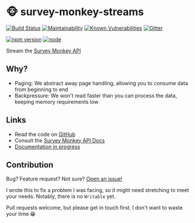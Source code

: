 # 🐵 survey-monkey-streams

[![Build Status](http://travis-ci.org/aaronjameslang/survey-monkey-streams.svg?branch=master)](//travis-ci.org/aaronjameslang/survey-monkey-streams)
[![Maintainability](http://api.codeclimate.com/v1/badges/8a959084f74b5a86c453/maintainability)](//codeclimate.com/github/aaronjameslang/survey-monkey-streams/maintainability)
[![Known Vulnerabilities](http://snyk.io/test/github/aaronjameslang/survey-monkey-streams/badge.svg)](//snyk.io/test/github/aaronjameslang/survey-monkey-streams)
[![Gitter](http://badges.gitter.im/aaronjameslang/survey-monkey-streams.svg)](//gitter.im/aaronjameslang/survey-monkey-streams)

[![npm version](https://badge.fury.io/js/survey-monkey-streams.svg)](https://badge.fury.io/js/survey-monkey-streams)
[![node](https://img.shields.io/node/v/survey-monkey-streams.svg)](//travis-ci.org/aaronjameslang/survey-monkey-streams)

Stream the [Survey Monkey API](//developer.surveymonkey.com/api/v3/)

## Why?

  - Paging: We abstract away page handling, allowing you to consume data from beginning to end
  - Backpressure: We won't read faster than you can process the data, keeping memory requirements low

## Links

  - Read the code on [GitHub](//github.com/aaronjameslang/survey-monkey-streams)
  - Consult the [Survey Monkey API Docs](//developer.surveymonkey.com/api/v3/)
  - [Documentation in progress](//aaronjameslang.com/survey-monkey-streams)
  

## Contribution

Bug? Feature request? Not sure? [Open an issue!](//github.com/aaronjameslang/survey-monkey-streams/issues/new)

I wrote this to fix a problem I was facing, so it might need stretching to meet your needs. Notably, there is no `Writable` yet.

Pull requests welcome, but please get in touch first. I don't want to waste your time 😁
